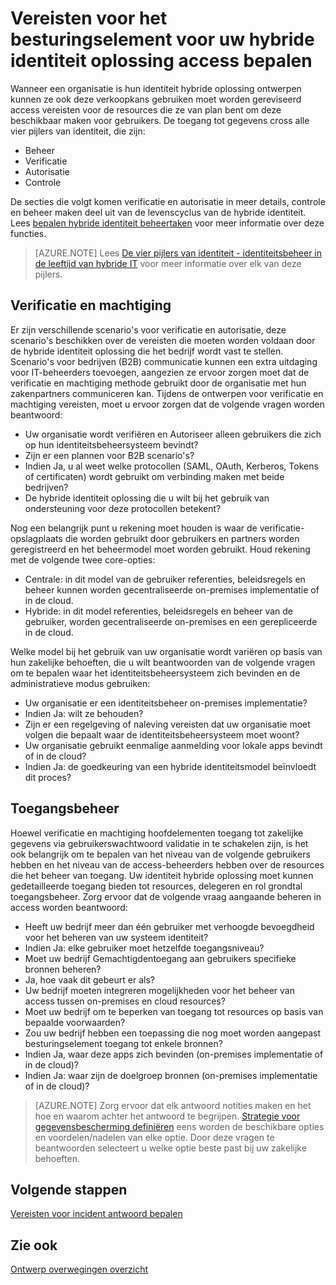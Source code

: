 
<properties
    pageTitle="Azure Active Directory hybride identiteit ontwerpoverwegingen - vereisten voor het beheer van access bepalen | Microsoft Azure"
    description="Behandelt de stijlen van identiteit en access vereisten voor resources voor gebruikers in een hybride omgeving identificeren."
    documentationCenter=""
    services="active-directory"
    authors="billmath"
    manager="femila"
    editor=""/>

<tags
    ms.service="active-directory"
    ms.devlang="na"
    ms.topic="article"
    ms.tgt_pltfrm="na"
    ms.workload="identity"
    ms.date="08/08/2016"
    ms.author="billmath"/>

# <a name="determine-access-control-requirements-for-your-hybrid-identity-solution"></a>Vereisten voor het besturingselement voor uw hybride identiteit oplossing access bepalen
Wanneer een organisatie is hun identiteit hybride oplossing ontwerpen kunnen ze ook deze verkoopkans gebruiken moet worden gereviseerd access vereisten voor de resources die ze van plan bent om deze beschikbaar maken voor gebruikers. De toegang tot gegevens cross alle vier pijlers van identiteit, die zijn:

- Beheer
- Verificatie
- Autorisatie
- Controle

De secties die volgt komen verificatie en autorisatie in meer details, controle en beheer maken deel uit van de levenscyclus van de hybride identiteit. Lees [bepalen hybride identiteit beheertaken](active-directory-hybrid-identity-design-considerations-hybrid-id-management-tasks.md) voor meer informatie over deze functies.

>[AZURE.NOTE]
Lees [De vier pijlers van identiteit - identiteitsbeheer in de leeftijd van hybride IT](http://social.technet.microsoft.com/wiki/contents/articles/15530.the-four-pillars-of-identity-identity-management-in-the-age-of-hybrid-it.aspx) voor meer informatie over elk van deze pijlers.

## <a name="authentication-and-authorization"></a>Verificatie en machtiging
Er zijn verschillende scenario's voor verificatie en autorisatie, deze scenario's beschikken over de vereisten die moeten worden voldaan door de hybride identiteit oplossing die het bedrijf wordt vast te stellen. Scenario's voor bedrijven (B2B) communicatie kunnen een extra uitdaging voor IT-beheerders toevoegen, aangezien ze ervoor zorgen moet dat de verificatie en machtiging methode gebruikt door de organisatie met hun zakenpartners communiceren kan. Tijdens de ontwerpen voor verificatie en machtiging vereisten, moet u ervoor zorgen dat de volgende vragen worden beantwoord:

- Uw organisatie wordt verifiëren en Autoriseer alleen gebruikers die zich op hun identiteitsbeheersysteem bevindt?
 - Zijn er een plannen voor B2B scenario's?
 - Indien Ja, u al weet welke protocollen (SAML, OAuth, Kerberos, Tokens of certificaten) wordt gebruikt om verbinding maken met beide bedrijven?
- De hybride identiteit oplossing die u wilt bij het gebruik van ondersteuning voor deze protocollen betekent?

Nog een belangrijk punt u rekening moet houden is waar de verificatie-opslagplaats die worden gebruikt door gebruikers en partners worden geregistreerd en het beheermodel moet worden gebruikt. Houd rekening met de volgende twee core-opties:
- Centrale: in dit model van de gebruiker referenties, beleidsregels en beheer kunnen worden gecentraliseerde on-premises implementatie of in de cloud.
- Hybride: in dit model referenties, beleidsregels en beheer van de gebruiker, worden gecentraliseerde on-premises en een gerepliceerde in de cloud.

Welke model bij het gebruik van uw organisatie wordt variëren op basis van hun zakelijke behoeften, die u wilt beantwoorden van de volgende vragen om te bepalen waar het identiteitsbeheersysteem zich bevinden en de administratieve modus gebruiken:

- Uw organisatie er een identiteitsbeheer on-premises implementatie?
 - Indien Ja: wilt ze behouden?
 - Zijn er een regelgeving of naleving vereisten dat uw organisatie moet volgen die bepaalt waar de identiteitsbeheersysteem moet woont?
- Uw organisatie gebruikt eenmalige aanmelding voor lokale apps bevindt of in de cloud?
 - Indien Ja: de goedkeuring van een hybride identiteitsmodel beïnvloedt dit proces?

## <a name="access-control"></a>Toegangsbeheer
Hoewel verificatie en machtiging hoofdelementen toegang tot zakelijke gegevens via gebruikerswachtwoord validatie in te schakelen zijn, is het ook belangrijk om te bepalen van het niveau van de volgende gebruikers hebben en het niveau van de access-beheerders hebben over de resources die het beheer van toegang. Uw identiteit hybride oplossing moet kunnen gedetailleerde toegang bieden tot resources, delegeren en rol grondtal toegangsbeheer. Zorg ervoor dat de volgende vraag aangaande beheren in access worden beantwoord:

- Heeft uw bedrijf meer dan één gebruiker met verhoogde bevoegdheid voor het beheren van uw systeem identiteit?
 - Indien Ja: elke gebruiker moet hetzelfde toegangsniveau?
- Moet uw bedrijf Gemachtigdentoegang aan gebruikers specifieke bronnen beheren?
 - Ja, hoe vaak dit gebeurt er als?
- Uw bedrijf moeten integreren mogelijkheden voor het beheer van access tussen on-premises en cloud resources?
- Moet uw bedrijf om te beperken van toegang tot resources op basis van bepaalde voorwaarden?
- Zou uw bedrijf hebben een toepassing die nog moet worden aangepast besturingselement toegang tot enkele bronnen?
 - Indien Ja, waar deze apps zich bevinden (on-premises implementatie of in de cloud)?
 - Indien Ja: waar zijn de doelgroep bronnen (on-premises implementatie of in de cloud)?

>[AZURE.NOTE]
Zorg ervoor dat elk antwoord notities maken en het hoe en waarom achter het antwoord te begrijpen. [Strategie voor gegevensbescherming definiëren](active-directory-hybrid-identity-design-considerations-data-protection-strategy.md) eens worden de beschikbare opties en voordelen/nadelen van elke optie.  Door deze vragen te beantwoorden selecteert u welke optie beste past bij uw zakelijke behoeften.

## <a name="next-steps"></a>Volgende stappen

[Vereisten voor incident antwoord bepalen](active-directory-hybrid-identity-design-considerations-incident-response-requirements.md)

## <a name="see-also"></a>Zie ook
[Ontwerp overwegingen overzicht](active-directory-hybrid-identity-design-considerations-overview.md)

